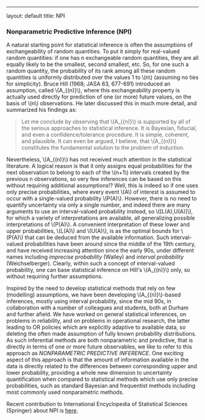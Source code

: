 ---
layout: default
title: NPI

### Nonparametric Predictive Inference (NPI)

A natural starting point for statistical inference is often the assumptions of exchangeability of random quantities. To put it simply for real-valued random quantities: if one has n exchangeable random quantities, they are all equally likely to be the smallest, second smallest, etc. So, for one such a random quantity, the probability of its rank among all these random quantities is uniformly distributed over the values 1 to \\(n\\) (assuming no ties for simplicity). Bruce Hill (1968; JASA 63, 677-691) introduced an assumption, called \\(A_{(n)}\\), where this exchangeability property is actually used directly for prediction of one (or more) future values, on the basis of \\(n\\) observations. He later discussed this in much more detail, and summarized his findings as: 
 
> Let me conclude by observing that \\(A_{(n)}\\) is supported by all of the serious approaches to  statistical inference. It is Bayesian, fiducial, and even a confidence/tolerance procedure. It is simple, coherent, and plausible. It can even be argued, I believe, that \\(A_{(n)}\\) constitutes the fundamental solution to the problem of induction.

Nevertheless, \\(A_{(n)}\\) has not received much attention in the statistical literature. A logical reason is that it only assigns equal probabilities for the next observation to belong to each of the \\(n+1\\) intervals created by the previous n observations, so very few inferences can be based on this without requiring additional assumptions!? Well, this is indeed so if one uses only precise probabilities, where every event \\(A\\) of interest is assumed to occur with a single-valued probability \\(P(A)\\). However, there is no need to quantify uncertainty via only a single number, and indeed there are many arguments to use an interval-valued probability instead, so \\([L(A),U(A)]\\), for which a variety of interpretations are available, all generalizing possible interpretations of \\(P(A)\\). A convenient interpretation of these lower and upper probabilities, \\(L(A)\\) and \\(U(A)\\), is as the optimal bounds for \\(P(A)\\)  that can be deduced from the available information. Such interval-valued probabilities have been around since the middle of the 19th century, and have received increasing attention since the early 90s, under different names including *imprecise probability* (Walley) and *interval probability* (Weichselberger). Clearly, within such a concept of interval-valued probability, one can base statistical inference on Hill's  \\(A_{(n)}\\) only, so without requiring further assumptions.

Inspired by the need to develop statistical methods that rely on few (modelling) assumptions, we have been developing \\(A_{(n)}\\)-based inferences, mostly using interval probability, since the mid 90s, in collaboration with a number of colleagues and students, both at Durham and further afield. We have worked on general statistical inferences, on problems in reliability, and on problems in operational research, the latter leading to OR policies which are explicitly adaptive to available data, so deleting the often made assumption of fully known probability distributions. As such inferential methods are both nonparametric and predictive, that is directly in terms of one or more future observables, we like to refer to this approach as *NONPARAMETRIC PREDICTIVE INFERENCE*.  One exciting aspect of this approach is that the amount of information available in the data is directly related to the differences between corresponding upper and lower probability, providing a whole new dimension to uncertainty quantification when compared to statistical methods which use only precise probabilities, such as standard Bayesian and frequentist methods including most commonly used nonparametric methods.

 
 
Recent contribution to International Encyclopedia of Statistical Sciences (Springer) about NPI is [here](/pdfs/papers/Cool2011.pdf).


